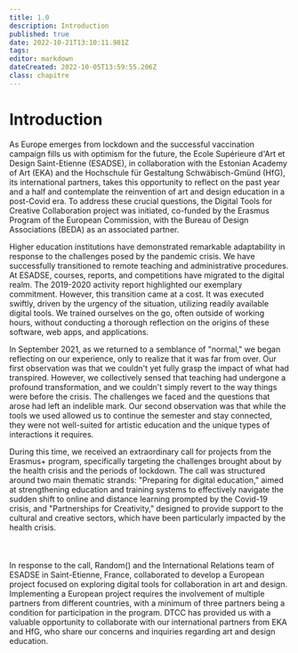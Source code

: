 ```yaml
---
title: 1.0
description: Introduction
published: true
date: 2022-10-21T13:10:11.981Z
tags: 
editor: markdown
dateCreated: 2022-10-05T13:59:55.206Z
class: chapitre
---
```


# Introduction

As Europe emerges from lockdown and the successful vaccination campaign
fills us with optimism for the future, the Ecole Supérieure d\'Art et
Design Saint-Etienne (ESADSE), in collaboration with the Estonian
Academy of Art (EKA) and the Hochschule für Gestaltung Schwäbisch-Gmünd
(HfG), its international partners, takes this opportunity to reflect on
the past year and a half and contemplate the reinvention of art and
design education in a post-Covid era. To address these crucial
questions, the Digital Tools for Creative Collaboration project was
initiated, co-funded by the Erasmus Program of the European Commission,
with the Bureau of Design Associations (BEDA) as an associated partner.

Higher education institutions have demonstrated remarkable adaptability
in response to the challenges posed by the pandemic crisis. We have
successfully transitioned to remote teaching and administrative
procedures. At ESADSE, courses, reports, and competitions have migrated
to the digital realm. The 2019-2020 activity report highlighted our
exemplary commitment. However, this transition came at a cost. It was
executed swiftly, driven by the urgency of the situation, utilizing
readily available digital tools. We trained ourselves on the go, often
outside of working hours, without conducting a thorough reflection on
the origins of these software, web apps, and applications.

In September 2021, as we returned to a semblance of \"normal,\" we began
reflecting on our experience, only to realize that it was far from over.
Our first observation was that we couldn\'t yet fully grasp the impact
of what had transpired. However, we collectively sensed that teaching
had undergone a profound transformation, and we couldn\'t simply revert
to the way things were before the crisis. The challenges we faced and
the questions that arose had left an indelible mark. Our second
observation was that while the tools we used allowed us to continue the
semester and stay connected, they were not well-suited for artistic
education and the unique types of interactions it requires.

During this time, we received an extraordinary call for projects from
the Erasmus+ program, specifically targeting the challenges brought
about by the health crisis and the periods of lockdown. The call was
structured around two main thematic strands: \"Preparing for digital
education,\" aimed at strengthening education and training systems to
effectively navigate the sudden shift to online and distance learning
prompted by the Covid-19 crisis, and \"Partnerships for Creativity,\"
designed to provide support to the cultural and creative sectors, which
have been particularly impacted by the health crisis.
<br>
<br>
<br>
<br>
In response to the call, Random() and the International Relations team
of ESADSE in Saint-Etienne, France, collaborated to develop a European
project focused on exploring digital tools for collaboration in art and
design. Implementing a European project requires the involvement of
multiple partners from different countries, with a minimum of three
partners being a condition for participation in the program. DTCC has
provided us with a valuable opportunity to collaborate with our
international partners from EKA and HfG, who share our concerns and
inquiries regarding art and design education.